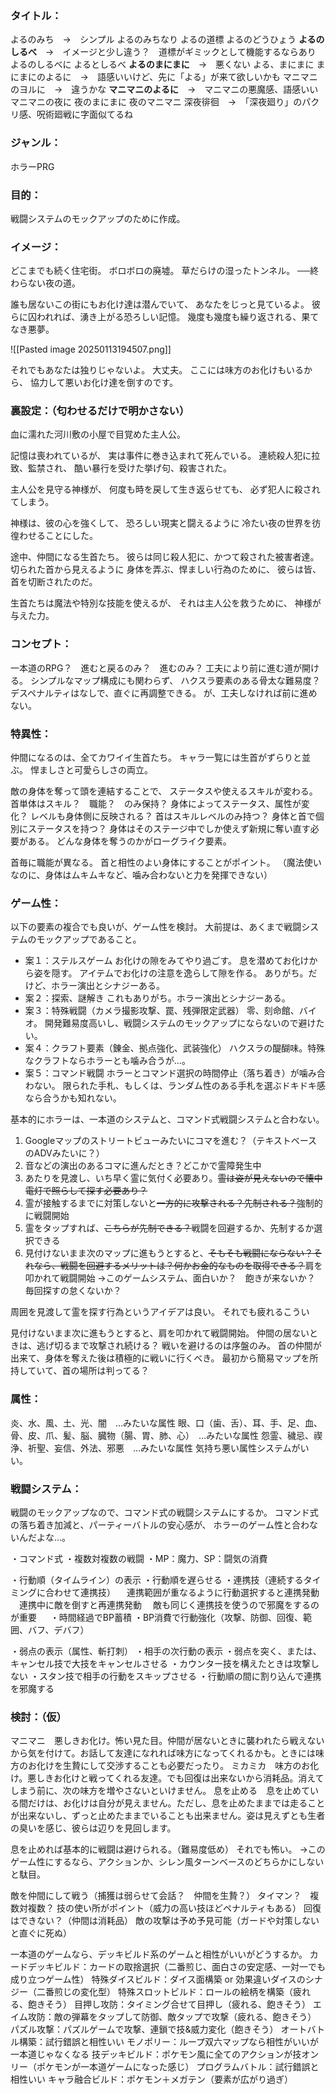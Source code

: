 ### タイトル：
よるのみち　→　シンプル
よるのみちなり
よるの道標
よるのどうひょう
**よるのしるべ**　→　イメージと少し違う？　道標がギミックとして機能するならあり
よるのしるべに
よるとしるべ
**よるのまにまに**　→　悪くない
よる、まにまに
まにまにのよるに　→　語感いいけど、先に「よる」が来て欲しいかも
マニマニのヨルに　→　違うかな
**マニマニのよるに**　→　マニマニの悪魔感、語感いい
マニマニの夜に
夜のまにまに
夜のマニマニ
深夜徘徊　→　「深夜廻り」のパクリ感、呪術廻戦に字面似てるね

### ジャンル：
ホラーPRG

### 目的：
戦闘システムのモックアップのために作成。

### イメージ：
どこまでも続く住宅街。
ボロボロの廃墟。
草だらけの湿ったトンネル。
──終わらない夜の道。

誰も居ないこの街にもお化け達は潜んでいて、
あなたをじっと見ているよ。
彼らに囚われれば、湧き上がる恐ろしい記憶。
幾度も幾度も繰り返される、果てなき悪夢。

![[Pasted image 20250113194507.png]]

それでもあなたは独りじゃないよ。
大丈夫。
ここには味方のお化けもいるから、
協力して悪いお化け達を倒すのです。

### 裏設定：（匂わせるだけで明かさない）
血に濡れた河川敷の小屋で目覚めた主人公。

記憶は喪われているが、
実は事件に巻き込まれて死んでいる。
連続殺人犯に拉致、監禁され、
酷い暴行を受けた挙げ句、殺害された。

主人公を見守る神様が、
何度も時を戻して生き返らせても、
必ず犯人に殺されてしまう。

神様は、彼の心を強くして、
恐ろしい現実と闘えるように
冷たい夜の世界を彷徨わせることにした。

途中、仲間になる生首たち。
彼らは同じ殺人犯に、かつて殺された被害者達。
切られた首から見えるように
身体を弄ぶ、悍ましい行為のために、
彼らは皆、首を切断されたのだ。

生首たちは魔法や特別な技能を使えるが、
それは主人公を救うために、
神様が与えた力。

### コンセプト：
一本道のRPG？　進むと戻るのみ？　進むのみ？
工夫により前に進む道が開ける。
シンプルなマップ構成にも関わらず、
ハクスラ要素のある骨太な難易度？
デスペナルティはなしで、直ぐに再調整できる。
が、工夫しなければ前に進めない。

### 特異性：
仲間になるのは、全てカワイイ生首たち。
キャラ一覧には生首がずらりと並ぶ。
悍ましさと可愛らしさの両立。

敵の身体を奪って頭を連結することで、
ステータスや使えるスキルが変わる。
首単体はスキル？　職能？　のみ保持？
身体によってステータス、属性が変化？
レベルも身体側に反映される？
首はスキルレベルのみ持つ？
身体と首で個別にステータスを持つ？
身体はそのステージ中でしか使えず新規に奪い直す必要がある。
どんな身体を奪うのかがローグライク要素。

首毎に職能が異なる。
首と相性のよい身体にすることがポイント。
（魔法使いなのに、身体はムキムキなど、噛み合わないと力を発揮できない）

### ゲーム性：
以下の要素の複合でも良いが、ゲーム性を検討。
大前提は、あくまで戦闘システムのモックアップであること。
- 案１：ステルスゲーム
	お化けの隙をみてやり過ごす。
	息を潜めてお化けから姿を隠す。
	アイテムでお化けの注意を逸らして隙を作る。
	ありがち。だけど、ホラー演出とシナジーある。
- 案２：探索、謎解き
	これもありがち。ホラー演出とシナジーある。
- 案３：特殊戦闘（カメラ撮影攻撃、罠、残弾限定武器）
	零、刻命館、バイオ。
	開発難易度高いし、戦闘システムのモックアップにならないので避けたい。
- 案４：クラフト要素（錬金、拠点強化、武装強化）
	ハクスラの醍醐味。特殊なクラフトならホラーとも噛み合うが…。
- 案５：コマンド戦闘
	ホラーとコマンド選択の時間停止（落ち着き）が噛み合わない。
	限られた手札、もしくは、ランダム性のある手札を選ぶドキドキ感なら合うかも知れない。

基本的にホラーは、一本道のシステムと、コマンド式戦闘システムと合わない。
1. Googleマップのストリートビューみたいにコマを進む？（テキストベースのADVみたいに？）
2. 音などの演出のあるコマに進んだとき？どこかで霊障発生中
3. あたりを見渡し、いち早く霊に気付く必要あり。~~霊は姿が見えないので懐中電灯で照らして探す必要あり？~~
4. 霊が接触するまでに対策しないと~~一方的に攻撃される？先制される？~~強制的に戦闘開始
5. 霊をタップすれば、~~こちらが先制できる？~~戦闘を回避するか、先制するか選択できる
6. 見付けないまま次のマップに進もうとすると、~~そもそも戦闘にならない？それなら、戦闘を回避するメリットは？何かお金的なものを取得できる？~~肩を叩かれて戦闘開始
→このゲームシステム、面白いか？　飽きが来ないか？　毎回探すの怠くないか？

周囲を見渡して霊を探す行為というアイデアは良い。
それでも疲れるこうい

見付けないまま次に進もうとすると、肩を叩かれて戦闘開始。
仲間の居ないときは、逃げ切るまで攻撃され続ける？
戦いを避けるのは序盤のみ。
首の仲間が出来て、身体を奪えた後は積極的に戦いに行くべき。
最初から簡易マップを所持していて、首の場所は判ってる？

### 属性：
炎、水、風、土、光、闇　…みたいな属性
眼、口（歯、舌）、耳、手、足、血、骨、皮、爪、髪、脳、臓物（腸、胃、肺、心）　…みたいな属性
怨霊、穢忌、禊浄、祈聖、妄信、外法、邪悪　…みたいな属性
気持ち悪い属性システムがいい。

### 戦闘システム：
戦闘のモックアップなので、コマンド式の戦闘システムにするか。
コマンド式の落ち着き加減と、パーティーバトルの安心感が、
ホラーのゲーム性と合わないんだよな…。

・コマンド式
・複数対複数の戦闘
・MP：魔力、SP：闘気の消費

・行動順（タイムライン）の表示
・行動順を遅らせる
・連携技（連続するタイミングに合わせて連携技）
　連携範囲が重なるように行動選択すると連携発動
　連携中に敵を倒すと再連携発動
　敵も同じく連携技を使うので邪魔をするのが重要
　
・時間経過でBP蓄積
・BP消費で行動強化（攻撃、防御、回復、範囲、バフ、デバフ）

・弱点の表示（属性、斬打刺）
・相手の次行動の表示
・弱点を突く、または、キャンセル技で大技をキャンセルさせる
・カウンター技を構えたときは攻撃しない
・スタン技で相手の行動をスキップさせる
・行動順の間に割り込んで連携を邪魔する

### 検討：（仮）

マニマニ　悪しきお化け。怖い見た目。仲間が居ないときに襲われたら戦えないから気を付けて。お話して友達になれれば味方になってくれるかも。ときには味方のお化けを生贄にして交渉することも必要だったり。
ミカミカ　味方のお化け。悪しきお化けと戦ってくれる友達。でも回復は出来ないから消耗品。消えてしまう前に、次の味方を増やさないといけません。
息を止める　息を止めている間だけは、お化けは自分が見えません。ただし、息を止めたままでは走ることが出来ないし、ずっと止めたままでいることも出来ません。姿は見えずとも生者の臭いを感じ、彼らは辺りを見回します。

息を止めれば基本的に戦闘は避けられる。（難易度低め）
それでも怖い。
→このゲーム性にするなら、アクションか、シレン風ターンベースのどちらかにしないと駄目。

敵を仲間にして戦う（捕獲は弱らせて会話？　仲間を生贄？）
タイマン？　複数対複数？
技の使い所がポイント（威力の高い技ほどペナルティもある）
回復はできない？（仲間は消耗品）
敵の攻撃は予め予見可能（ガードや対策しないと直ぐに死ぬ）

一本道のゲームなら、デッキビルド系のゲームと相性がいいがどうするか。
カードデッキビルド：カードの取捨選択（二番煎じ、面白さの安定感、一対一でも成り立つゲーム性）
特殊ダイスビルド：ダイス面構築 or 効果違いダイスのシナジー（二番煎じの変化型）
特殊スロットビルド：ロールの絵柄を構築（疲れる、飽きそう）
目押し攻防：タイミング合せて目押し（疲れる、飽きそう）
エイム攻防：敵の弾幕をタップして防御、敵タップで攻撃（疲れる、飽きそう）
パズル攻撃：パズルゲームで攻撃、連鎖で技&威力変化（飽きそう）
オートバトル構築：試行錯誤と相性いい
モノポリー：ループ双六マップなら相性がいいが一本道じゃなくなる
技デッキビルド：ポケモン風に全てのアクションが技オンリー（ポケモンが一本道ゲームになった感じ）
プログラムバトル：試行錯誤と相性いい
キャラ融合ビルド：ポケモン＋メガテン（要素が広がり過ぎ）










